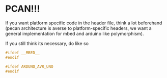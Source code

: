 # PCAN!!!

If you want platform specific code in the header file, think a lot beforehand 
(pecan architecture is averse to platform-specific headers, we want a general implementation
for mbed and arduino like polymorphism). 

If you still think its necessary, do like so
```cpp
#ifdef __MBED__
#endif

#ifdef ARDUNO_AVR_UNO
#endif 
```
